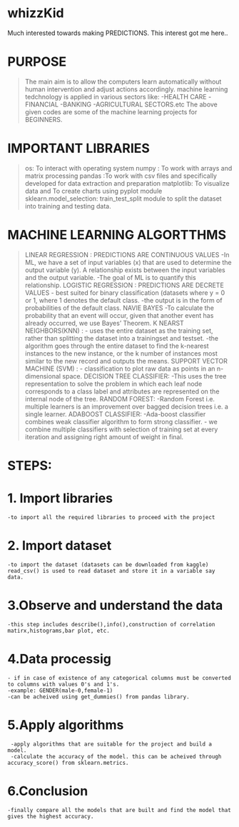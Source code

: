 # whizzKid


Much interested towards making PREDICTIONS. This interest got me here..

# PURPOSE
>The main aim is to allow the computers learn automatically without human intervention and adjust actions accordingly.
>machine learning tedchnology is applied in various sectors like:
 -HEALTH CARE
 -FINANCIAL
 -BANKING
 -AGRICULTURAL SECTORS.etc
>The above given codes are some of the machine learning projects for BEGINNERS.

# IMPORTANT LIBRARIES
> os: To interact with operating system
>numpy : To work with arrays and matrix processing
>pandas :To work with csv files and specifically developed for data extraction and preparation
>matplotlib: To visualize data and To create charts using pyplot module
>sklearn.model_selection: train_test_split module to split the dataset into training and testing data.

# MACHINE LEARNING ALGORTTHMS
> LINEAR REGRESSION : PREDICTIONS ARE CONTINUOUS VALUES
       -In ML, we have a set of input variables (x) that are used to determine the output variable (y). A relationship exists between the input variables and the output variable. 
       -The goal of ML is to quantify this relationship.
> LOGISTIC REGRESSION : PREDICTIONS ARE DECRETE VALUES
       - best suited for binary classification (datasets where y = 0 or 1, where 1 denotes the default class.
       -the output is in the form of probabilities of the default class.
> NAVIE BAYES
      -To calculate the probability that an event will occur, given that another event has already occurred, we use Bayes’ Theorem.
> K NEARST NEIGHBORS(KNN)    :
      - uses the entire dataset as the training set, rather than splitting the dataset into a trainingset and testset.
      -the algorithm goes through the entire dataset to find the k-nearest instances to the new instance, or the k number of instances          most similar to the new record and outputs the means.
> SUPPORT VECTOR MACHINE (SVM) : 
      - classification to plot raw data as points in an n-dimensional space.
> DECISION TREE CLASSIFIER:
      -This uses the tree representation to solve the problem in which each leaf node corresponds to a class label and attributes are          represented on the internal node of the tree.
>RANDOM FOREST:
      -Random Forest i.e. multiple learners is an improvement over bagged decision trees i.e. a single learner.
>ADABOOST CLASSIFIER:
      -Ada-boost classifier combines weak classifier algorithm to form strong classifier.
     - we combine multiple classifiers with selection of training set at every iteration and assigning right amount of weight in final.
# STEPS:
  # 1. Import libraries
    -to import all the required libraries to proceed with the project
  # 2. Import dataset
    -to import the dataset (datasets can be downloaded from kaggle) read_csv() is used to read dataset and store it in a variable say        data.
  # 3.Observe and understand the data
    -this step includes describe(),info(),construction of correlation matirx,histograms,bar plot, etc.
  # 4.Data processig
    - if in case of existence of any categorical columns must be converted to columns with values 0's and 1's.
    -example: GENDER(male-0,female-1)
    -can be acheived using get_dummies() from pandas library.
  # 5.Apply algorithms
     -apply algorithms that are suitable for the project and build a model.
     -calculate the accuracy of the model. this can be acheived through accuracy_score() from sklearn.metrics.
  # 6.Conclusion
    -finally compare all the models that are built and find the model that gives the highest accuracy.
     
